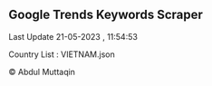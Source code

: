 

## Google Trends Keywords Scraper 
 
Last Update 21-05-2023 , 11:54:53

Country List :
VIETNAM.json



© Abdul Muttaqin 
